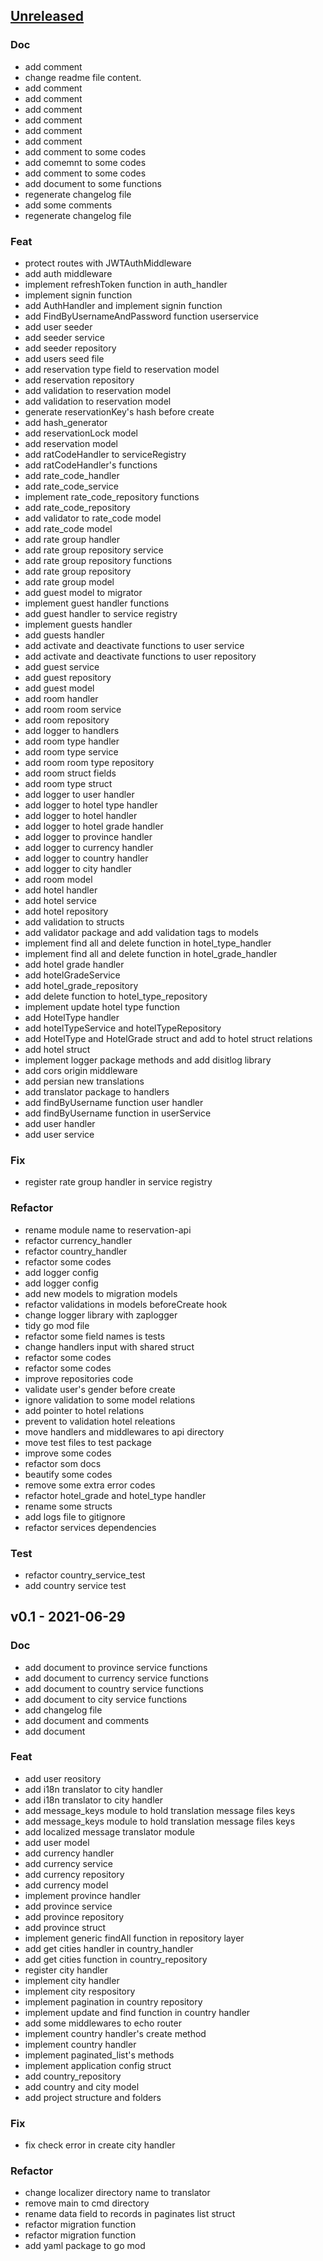 <a name="unreleased"></a>
## [Unreleased]

### Doc
- add comment
- change readme file content.
- add comment
- add comment
- add comment
- add comment
- add comment
- add comment
- add comment to some codes
- add comemnt to some codes
- add comment to some codes
- add document to some functions
- regenerate changelog file
- add some comments
- regenerate changelog file

### Feat
- protect routes with JWTAuthMiddleware
- add auth middleware
- implement refreshToken function in auth_handler
- implement signin function
- add AuthHandler and implement signin function
- add FindByUsernameAndPassword function userservice
- add user seeder
- add seeder service
- add seeder repository
- add users seed file
- add reservation type field to reservation model
- add reservation repository
- add validation to reservation model
- add validation to reservation model
- generate reservationKey's hash before create
- add hash_generator
- add reservationLock model
- add reservation model
- add ratCodeHandler to serviceRegistry
- add ratCodeHandler's functions
- add rate_code_handler
- add rate_code_service
- implement rate_code_repository functions
- add rate_code_repository
- add validator to rate_code model
- add rate_code model
- add rate group handler
- add rate group repository service
- add rate group repository functions
- add rate group repository
- add rate group model
- add guest model to migrator
- implement guest handler functions
- add guest handler to service registry
- implement guests handler
- add guests handler
- add activate and deactivate functions to user service
- add activate and deactivate functions to user repository
- add guest service
- add guest repository
- add guest model
- add room handler
- add room room service
- add room repository
- add logger to handlers
- add room type handler
- add room type service
- add room room type repository
- add room struct fields
- add room type struct
- add logger to user handler
- add logger to hotel type handler
- add logger to hotel handler
- add logger to hotel grade handler
- add logger to province handler
- add logger to currency handler
- add logger to country handler
- add logger to city handler
- add room model
- add hotel handler
- add hotel service
- add hotel repository
- add validation to structs
- add validator package and add validation tags to models
- implement find all and delete function in hotel_type_handler
- implement find all and delete function in hotel_grade_handler
- add hotel grade handler
- add hotelGradeService
- add hotel_grade_repository
- add delete function to hotel_type_repository
- implement update hotel type function
- add HotelType handler
- add hotelTypeService and hotelTypeRepository
- add HotelType and HotelGrade struct and add to hotel struct relations
- add hotel struct
- implement logger package methods and add disitlog library
- add cors origin middleware
- add persian new translations
- add translator package to handlers
- add findByUsername function user handler
- add findByUsername function in userService
- add user handler
- add user service

### Fix
- register rate group handler in service registry

### Refactor
- rename module name to reservation-api
- refactor currency_handler
- refactor country_handler
- refactor some codes
- add logger config
- add logger config
- add new models to migration models
- refactor validations in models beforeCreate hook
- change logger library with zaplogger
- tidy go mod file
- refactor some field names is tests
- change handlers input with shared struct
- refactor some codes
- refactor some codes
- improve repositories code
- validate user's gender before create
- ignore validation to some model relations
- add pointer to hotel relations
- prevent to validation hotel releations
- move handlers and middlewares to api directory
- move test files to test package
- improve some codes
- refactor som docs
- beautify some codes
- remove some extra error codes
- refactor hotel_grade and hotel_type handler
- rename some structs
- add logs file to gitignore
- refactor services dependencies

### Test
- refactor country_service_test
- add country service test


<a name="v0.1"></a>
## v0.1 - 2021-06-29
### Doc
- add document to province service functions
- add document to currency service functions
- add document to country service functions
- add document to city service functions
- add changelog file
- add document and comments
- add document

### Feat
- add user reository
- add i18n translator to city handler
- add i18n translator to city handler
- add message_keys module to hold translation message files keys
- add message_keys module to hold translation message files keys
- add localized message translator module
- add user model
- add currency handler
- add currency service
- add currency repository
- add currency model
- implement province handler
- add province service
- add province repository
- add province struct
- implement generic findAll function in repository layer
- add get cities handler in country_handler
- add get cities function in country_repository
- register city handler
- implement city handler
- implement city respository
- implement pagination in country repository
- implement update and find function in country handler
- add some middlewares to echo router
- implement country handler's create method
- implement country handler
- implement paginated_list's methods
- implement application config struct
- add country_repository
- add country and city model
- add project structure and folders

### Fix
- fix check error in create city handler

### Refactor
- change localizer directory name to translator
- remove main to cmd directory
- rename data field to records in paginates list struct
- refactor migration function
- refactor migration function
- add yaml package to go mod


[Unreleased]: https://github.com/RezaEskandarii/hotel-reservation/compare/v0.1...HEAD
